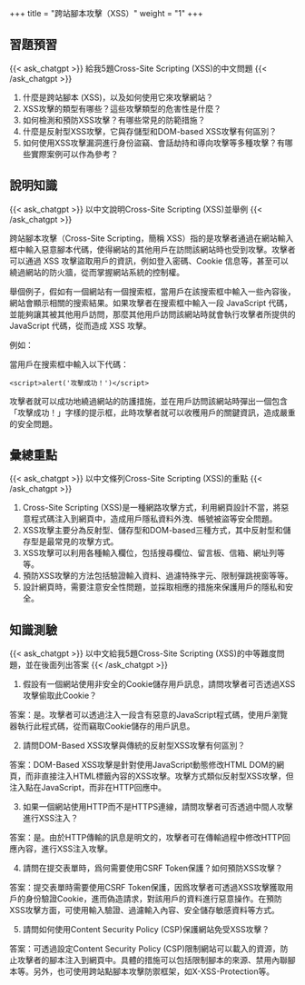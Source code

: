 +++
title = "跨站腳本攻擊（XSS）"
weight = "1"
+++
## 習題預習
{{< ask_chatgpt >}}
給我5題Cross-Site Scripting (XSS)的中文問題
{{< /ask_chatgpt >}}



1. 什麼是跨站腳本 (XSS)，以及如何使用它來攻擊網站？
2. XSS攻擊的類型有哪些？這些攻擊類型的危害性是什麼？
3. 如何檢測和預防XSS攻擊？有哪些常見的防範措施？
4. 什麼是反射型XSS攻擊，它與存儲型和DOM-based XSS攻擊有何區別？
5. 如何使用XSS攻擊漏洞進行身份盜竊、會話劫持和導向攻擊等多種攻擊？有哪些實際案例可以作為參考？   

## 說明知識
{{< ask_chatgpt >}}
以中文說明Cross-Site Scripting (XSS)並舉例
{{< /ask_chatgpt >}}



跨站腳本攻擊（Cross-Site Scripting，簡稱 XSS）指的是攻擊者通過在網站輸入框中輸入惡意腳本代碼，使得網站的其他用戶在訪問該網站時也受到攻擊。攻擊者可以通過 XSS 攻擊盜取用戶的資訊，例如登入密碼、Cookie 信息等，甚至可以繞過網站的防火牆，從而掌握網站系統的控制權。

舉個例子，假如有一個網站有一個搜索框，當用戶在該搜索框中輸入一些內容後，網站會顯示相關的搜索結果。如果攻擊者在搜索框中輸入一段 JavaScript 代碼，並能夠讓其被其他用戶訪問，那麼其他用戶訪問該網站時就會執行攻擊者所提供的 JavaScript 代碼，從而造成 XSS 攻擊。

例如：

當用戶在搜索框中輸入以下代碼：

```
<script>alert('攻擊成功！')</script>
```

攻擊者就可以成功地繞過網站的防護措施，並在用戶訪問該網站時彈出一個包含「攻擊成功！」字樣的提示框，此時攻擊者就可以收穫用戶的關鍵資訊，造成嚴重的安全問題。   

## 彙總重點
{{< ask_chatgpt >}}
以中文條列Cross-Site Scripting (XSS)的重點
{{< /ask_chatgpt >}}



1. Cross-Site Scripting (XSS)是一種網路攻擊方式，利用網頁設計不當，將惡意程式碼注入到網頁中，造成用戶隱私資料外洩、帳號被盜等安全問題。
2. XSS攻擊主要分為反射型、儲存型和DOM-based三種方式，其中反射型和儲存型是最常見的攻擊方式。
3. XSS攻擊可以利用各種輸入欄位，包括搜尋欄位、留言板、信箱、網址列等等。
4. 預防XSS攻擊的方法包括驗證輸入資料、過濾特殊字元、限制彈跳視窗等等。
5. 設計網頁時，需要注意安全性問題，並採取相應的措施來保護用戶的隱私和安全。   

## 知識測驗
{{< ask_chatgpt >}}
以中文給我5題Cross-Site Scripting (XSS)的中等難度問題，並在後面列出答案
{{< /ask_chatgpt >}}



1. 假設有一個網站使用非安全的Cookie儲存用戶訊息，請問攻擊者可否透過XSS攻擊偷取此Cookie？

答案：是。攻擊者可以透過注入一段含有惡意的JavaScript程式碼，使用戶瀏覽器執行此程式碼，從而竊取Cookie儲存的用戶訊息。

2. 請問DOM-Based XSS攻擊與傳統的反射型XSS攻擊有何區別？

答案：DOM-Based XSS攻擊是針對使用JavaScript動態修改HTML DOM的網頁，而非直接注入HTML標籤內容的XSS攻擊。攻擊方式類似反射型XSS攻擊，但注入點在JavaScript，而非在HTTP回應中。

3. 如果一個網站使用HTTP而不是HTTPS連線，請問攻擊者可否透過中間人攻擊進行XSS注入？

答案：是。由於HTTP傳輸的訊息是明文的，攻擊者可在傳輸過程中修改HTTP回應內容，進行XSS注入攻擊。

4. 請問在提交表單時，爲何需要使用CSRF Token保護？如何預防XSS攻擊？

答案：提交表單時需要使用CSRF Token保護，因爲攻擊者可透過XSS攻擊獲取用戶的身份驗證Cookie，進而偽造請求，對該用戶的資料進行惡意操作。在預防XSS攻擊方面，可使用輸入驗證、過濾輸入內容、安全儲存敏感資料等方式。

5. 請問如何使用Content Security Policy (CSP)保護網站免受XSS攻擊？

答案：可透過設定Content Security Policy (CSP)限制網站可以載入的資源，防止攻擊者的腳本注入到網頁中。具體的措施可以包括限制腳本的來源、禁用內聯腳本等。另外，也可使用跨站點腳本攻擊防禦框架，如X-XSS-Protection等。   

